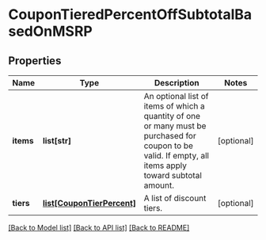 # CouponTieredPercentOffSubtotalBasedOnMSRP

## Properties
Name | Type | Description | Notes
------------ | ------------- | ------------- | -------------
**items** | **list[str]** | An optional list of items of which a quantity of one or many must be purchased for coupon to be valid.  If empty, all items apply toward subtotal amount. | [optional] 
**tiers** | [**list[CouponTierPercent]**](CouponTierPercent.md) | A list of discount tiers. | [optional] 

[[Back to Model list]](../README.md#documentation-for-models) [[Back to API list]](../README.md#documentation-for-api-endpoints) [[Back to README]](../README.md)


